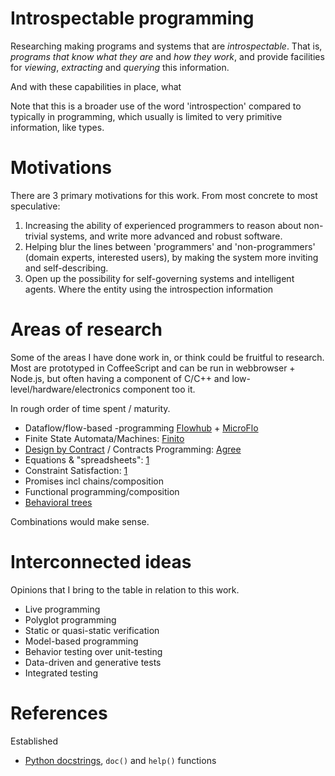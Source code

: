 # Introspectable programming

Researching making programs and systems that are *introspectable*.
That is, *programs that know what they are* and *how they work*,
and provide facilities for *viewing*, *extracting* and *querying* this
information.

And with these capabilities in place, what

Note that this is a broader use of the word 'introspection' compared to
typically in programming, which usually is limited to very primitive information, like types.

# Motivations

There are 3 primary motivations for this work. From most concrete to most speculative:

1) Increasing the ability of experienced programmers to reason about
non-trivial systems, and write more advanced and robust software.
2) Helping blur the lines between 'programmers' and 'non-programmers' (domain experts, interested users),
by making the system more inviting and self-describing.
3) Open up the possibility for self-governing systems and intelligent agents.
Where the entity using the introspection information


# Areas of research

Some of the areas I have done work in, or think could be fruitful to research.
Most are prototyped in CoffeeScript and can be run in webbrowser + Node.js,
but often having a component of C/C++ and low-level/hardware/electronics component too it.

In rough order of time spent / maturity.

- Dataflow/flow-based -programming [Flowhub](http;//flowhub.io) + [MicroFlo](http://microflo.org)
- Finite State Automata/Machines: [Finito](https://github.com/jonnor/finito)
- [Design by Contract](https://en.wikipedia.org/wiki/Design_by_contract)
/ Contracts Programming: [Agree](https://github.com/jonnor/agree)
- Equations & "spreadsheets": [1](./grids.coffee)
- Constraint Satisfaction: [1](./cstrain.coffee)
- Promises incl chains/composition
- Functional programming/composition
- [Behavioral trees](https://en.wikipedia.org/wiki/Behavior_Trees_%28artificial_intelligence,_robotics_and_control%29)

Combinations would make sense.

# Interconnected ideas

Opinions that I bring to the table in relation to this work.

- Live programming
- Polyglot programming
- Static or quasi-static verification
- Model-based programming
- Behavior testing over unit-testing
- Data-driven and generative tests
- Integrated testing

# References

Established

- [Python docstrings](https://en.wikipedia.org/wiki/Docstring), `doc()` and `help()` functions


